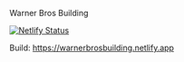 Warner Bros Building

[![Netlify Status](https://api.netlify.com/api/v1/badges/5dff7495-8b3f-4e7d-a019-47dd5c78a7d1/deploy-status)](https://app.netlify.com/sites/warnerbrosbuilding/deploys)

Build: https://warnerbrosbuilding.netlify.app